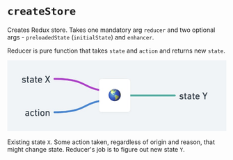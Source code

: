 # `createStore`

Creates Redux store. Takes one mandatory arg `reducer` and two optional args - `preloadedState` (`initialState`) and `enhancer`.

Reducer is pure function that takes `state` and `action` and returns new `state`.

![reducer](../../../assets/reducer.jpg)

Existing state `X`. Some action taken, regardless of origin and reason, that might change state. Reducer's job is to figure out new state `Y`.
